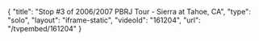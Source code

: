 {
    "title": "Stop #3 of 2006\/2007 PBRJ Tour - Sierra at Tahoe, CA",
    "type": "solo",
    "layout": "iframe-static",
    "videoId": "161204",
    "url": "\/tvpembed\/161204"
}